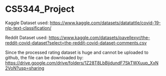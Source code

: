 # CS5344_Project

Kaggle Dataset used:
https://www.kaggle.com/datasets/datatattle/covid-19-nlp-text-classification/

Reddit Dataset used:
https://www.kaggle.com/datasets/pavellexyr/the-reddit-covid-dataset?select=the-reddit-covid-dataset-comments.csv

Since the processed rating dataset is huge and cannot be uploaded to github, the file can be downloaded by:
https://drive.google.com/drive/folders/1Z28T8LbBjjdundF7SkTWXuup_XxN2VoN?usp=sharing
